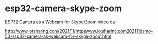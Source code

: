 # esp32-camera-skype-zoom
ESP32 Camera as a Webcam for Skype/Zoom video call

http://www.iotsharing.com/2021/11/httpswww.iotsharing.com202111demo-53-esp32-camera-as-webcam-for-skype-zoom.html
